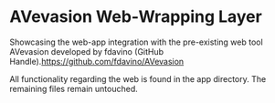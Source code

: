 # AVevasion Web-Wrapping Layer

Showcasing the web-app integration with the pre-existing web tool AVevasion developed by fdavino (GitHub Handle).https://github.com/fdavino/AVevasion

All functionality regarding the web is found in the app directory. The remaining files remain untouched.




